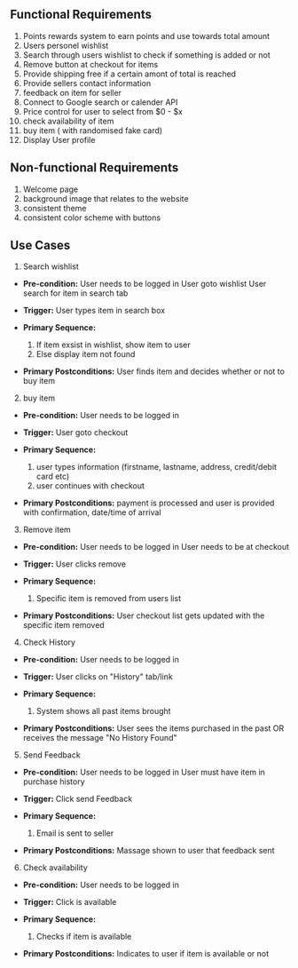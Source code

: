 ## Functional Requirements

1. Points rewards system to earn points and use towards total amount
2. Users personel wishlist
3. Search through users wishlist to check if something is added or not 
4. Remove button at checkout for items
5. Provide shipping free if a certain amont of total is reached
6. Provide sellers contact information 
7. feedback on item for seller
8. Connect to Google search or calender API
9. Price control for user to select from $0 - $x
10. check availability of item
11. buy item ( with randomised fake card)
12. Display User profile

## Non-functional Requirements

1. Welcome page
2. background image that relates to the website
3. consistent theme
4. consistent color scheme with buttons

## Use Cases

1. Search wishlist 
- **Pre-condition:** User needs to be logged in
                     User goto wishlist
                     User search for item in search tab

- **Trigger:** User types item in search box
               
- **Primary Sequence:**
  1. If item exsist in wishlist, show item to user
  2. Else display item not found

- **Primary Postconditions:** User finds item and decides whether or not to buy item

2. buy item
- **Pre-condition:** User needs to be logged in

- **Trigger:** User goto checkout
               
- **Primary Sequence:**
  1. user types information (firstname, lastname, address, credit/debit card etc)
  2. user continues with checkout

- **Primary Postconditions:** payment is processed and user is provided with confirmation, date/time of arrival

3. Remove item
- **Pre-condition:** User needs to be logged in
                     User needs to be at checkout

- **Trigger:** User clicks remove 
               
- **Primary Sequence:**
  1. Specific item is removed from users list

- **Primary Postconditions:** User checkout list gets updated with the specific item removed

4. Check History
-  **Pre-condition:** User needs to be logged in

-  **Trigger:** User clicks on  "History" tab/link
  
-  **Primary Sequence:** 
    1. System shows all past items brought

-  **Primary Postconditions:** User sees the items purchased in the past OR receives the message "No History Found"

5. Send Feedback
-  **Pre-condition:** User needs to be logged in
                      User must have item in purchase history
   
-  **Trigger:** Click send Feedback
   
-  **Primary Sequence:** 
   1. Email is sent to seller
   
-  **Primary Postconditions:** Massage shown to user that feedback sent

6. Check availability
-  **Pre-condition:** User needs to be logged in
   
-  **Trigger:** Click is available
   
-  **Primary Sequence:** 
   1. Checks if item is available
   
-  **Primary Postconditions:** Indicates to user if item is available or not

